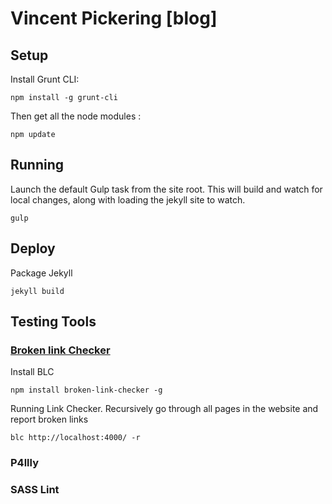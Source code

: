 # Vincent Pickering [blog]

## Setup

Install Grunt CLI:

```
npm install -g grunt-cli
```

Then get all the node modules :

```
npm update
```

## Running

Launch the default Gulp task from the site root. This will build and watch for local changes, along with loading the jekyll site to watch.

```
gulp
```

## Deploy

Package Jekyll

```
jekyll build
```

## Testing Tools

### [Broken link Checker](https://github.com/stevenvachon/broken-link-checker)

Install BLC

```
npm install broken-link-checker -g
```

Running Link Checker. Recursively go through all pages in the website and report broken links

```
blc http://localhost:4000/ -r
```

### P4llly

### SASS Lint

